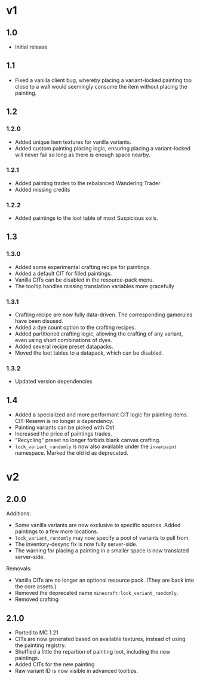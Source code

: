 # v1
## 1.0
- Initial release

## 1.1
- Fixed a vanilla client bug, whereby placing a variant-locked painting too close to a wall would seemingly consume the item without placing the painting.

## 1.2
### 1.2.0
- Added unique item textures for vanilla variants.
- Added custom painting placing logic, ensuring placing a variant-locked will never fail so long as there is enough space nearby.
### 1.2.1
- Added painting trades to the rebalanced Wandering Trader
- Added missing credits
### 1.2.2
- Added paintings to the loot table of most Suspicious soils.

## 1.3
### 1.3.0
- Added some experimental crafting recipe for paintings.
- Added a default CIT for filled paintings.
- Vanilla CITs can be disabled in the resource-pack menu.
- The tooltip handles missing translation variables more gracefully
### 1.3.1
- Crafting recipe are now fully data-driven. The corresponding gamerules have been disused.
- Added a dye count option to the crafting recipes.
- Added partitioned crafting logic, allowing the crafting of any variant, even using short combinations of dyes.
- Added several recipe preset datapacks.
- Moved the loot tables to a datapack, which can be disabled.
### 1.3.2
- Updated version dependencies

## 1.4
- Added a specialized and more performant CIT logic for painting items. CIT-Resewn is no longer a dependency.
- Painting variants can be picked with Ctrl
- Increased the price of paintings trades.
- "Recycling" preset no longer forbids blank canvas crafting.
- `lock_variant_randomly` is now also available under the `invarpaint` namespace. Marked the old id as deprecated.


# v2
## 2.0.0
Additions:
- Some vanilla variants are now exclusive to specific sources. Added paintings to a few more locations.
- `lock_variant_randomly` may now specify a pool of variants to pull from.
- The inventory-desync fix is now fully server-side.
- The warning for placing a painting in a smaller space is now translated server-side.

Removals:
- Vanilla CITs are no longer an optional resource pack. (They are back into the core assets.)
- Removed the deprecated name `minecraft:lock_variant_randomly`.
- Removed crafting

## 2.1.0
- Ported to MC 1.21
- CITs are now generated based on available textures, instead of using the painting registry.
- Shuffled a little the repartion of painting loot, including the new paintings.
- Added CITs for the new painting
- Raw variant ID is now visible in advanced tooltips.
